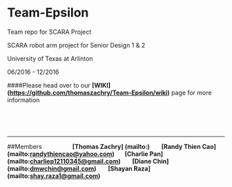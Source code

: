 # Team-Epsilon
Team repo for SCARA Project

SCARA robot arm project for Senior Design 1 & 2

University of Texas at Arlinton

06/2016 - 12/2016

####Please head over to our **[WIKI] (https://github.com/thomaszachry/Team-Epsilon/wiki)** page for more information
&nbsp;

&nbsp;

&nbsp;
***
##Members
&nbsp;&nbsp;&nbsp;&nbsp;&nbsp;&nbsp;&nbsp;&nbsp;&nbsp;&nbsp;&nbsp;&nbsp;&nbsp;&nbsp;&nbsp;&nbsp;
**[Thomas Zachry] (mailto:)                         &nbsp;&nbsp;&nbsp;&nbsp;&nbsp;&nbsp;**
**[Randy Thien Cao] (mailto:randythiencao@yahoo.com)&nbsp;&nbsp;&nbsp;&nbsp;&nbsp;&nbsp;**
**[Charlie Pan] (mailto:charliep12110345@gmail.com) &nbsp;&nbsp;&nbsp;&nbsp;&nbsp;&nbsp;**
**[Diane Chin] (mailto:dmwchin@gmail.com)           &nbsp;&nbsp;&nbsp;&nbsp;&nbsp;&nbsp;**
**[Shayan Raza] (mailto:shay.raza1@gmail.com)**




